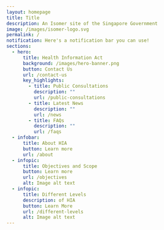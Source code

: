 ```yaml
---
layout: homepage
title: Title
description: An Isomer site of the Singapore Government
image: /images/isomer-logo.svg
permalink: /
notification: Here's a notification bar you can use!
sections:
  - hero:
      title: Health Information Act
      background: /images/hero-banner.png
      button: Contact Us
      url: /contact-us
      key_highlights:
        - title: Public Consultations
          description: ""
          url: /public-consultations
        - title: Latest News
          description: ""
          url: /news
        - title: FAQs
          description: ""
          url: /faqs
  - infobar:
      title: About HIA
      button: Learn more
      url: /about
  - infopic:
      title: Objectives and Scope
      button: Learn more
      url: /objectives
      alt: Image alt text
  - infopic:
      title: Different Levels
      description: of HIA
      button: Learn More
      url: /different-levels
      alt: Image alt text
---
```

